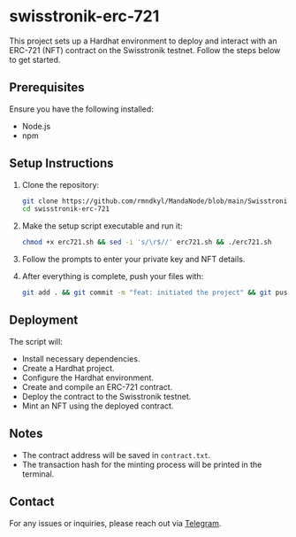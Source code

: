 # swisstronik-erc-721

This project sets up a Hardhat environment to deploy and interact with an ERC-721 (NFT) contract on the Swisstronik testnet. Follow the steps below to get started.

## Prerequisites

Ensure you have the following installed:
- Node.js
- npm

## Setup Instructions

1. Clone the repository:
    ```sh
	git clone https://github.com/rmndkyl/MandaNode/blob/main/Swisstronik-Testnet/swisstronik-erc-721.git
    cd swisstronik-erc-721
    ```

2. Make the setup script executable and run it:
    ```bash
	chmod +x erc721.sh && sed -i 's/\r$//' erc721.sh && ./erc721.sh
    ```

3. Follow the prompts to enter your private key and NFT details.

4. After everything is complete, push your files with: 
	```bash
	git add . && git commit -m "feat: initiated the project" && git push origin main
	```

## Deployment

The script will:
- Install necessary dependencies.
- Create a Hardhat project.
- Configure the Hardhat environment.
- Create and compile an ERC-721 contract.
- Deploy the contract to the Swisstronik testnet.
- Mint an NFT using the deployed contract.

## Notes

- The contract address will be saved in `contract.txt`.
- The transaction hash for the minting process will be printed in the terminal.

## Contact

For any issues or inquiries, please reach out via [Telegram](https://t.me/layerairdrop).
